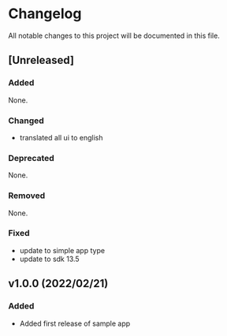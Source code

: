 # Changelog
All notable changes to this project will be documented in this file.

## [Unreleased]
### Added
None.

### Changed
- translated all ui to english

### Deprecated
None.

### Removed
None.

### Fixed
- update to simple app type
- update to sdk 13.5

## v1.0.0 (2022/02/21)
### Added
- Added first release of sample app
